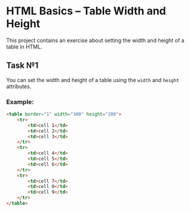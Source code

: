 # HTML Basics – Table Width and Height

This project contains an exercise about setting the width and height of a table in HTML.

## Task №1

You can set the width and height of a table using the `width` and `height` attributes.

### Example:
```html
<table border="1" width="300" height="200">
    <tr>
        <td>cell 1</td>
        <td>cell 2</td>
        <td>cell 3</td>
    </tr>
    <tr>
        <td>cell 4</td>
        <td>cell 5</td>
        <td>cell 6</td>
    </tr>
    <tr>
        <td>cell 7</td>
        <td>cell 8</td>
        <td>cell 9</td>
    </tr>
</table>

